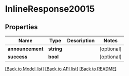 # InlineResponse20015

## Properties
Name | Type | Description | Notes
------------ | ------------- | ------------- | -------------
**announcement** | **string** |  | [optional] 
**success** | **bool** |  | [optional] 

[[Back to Model list]](../../README.md#documentation-for-models) [[Back to API list]](../../README.md#documentation-for-api-endpoints) [[Back to README]](../../README.md)

